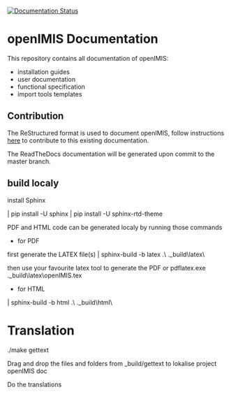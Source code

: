 [![Documentation Status](https://readthedocs.org/projects/openimis/badge/?version=latest)](https://openimis.readthedocs.io/en/latest/?badge=latest)

# openIMIS Documentation

This repository contains all documentation of openIMIS:

* installation guides
* user documentation
* functional specification
* import tools templates

## Contribution

The ReStructured format is used to document openIMIS, follow instructions
[here](http://www.sphinx-doc.org/en/master/usage/restructuredtext/basics.html)
to contribute to this existing documentation.

The ReadTheDocs documentation will be generated upon commit to the master branch.

## build localy 

install Sphinx

| pip install -U sphinx
| pip install -U sphinx-rtd-theme

PDF and HTML code can be generated localy by running those commands

* for PDF  

first generate the LATEX file(s)
| sphinx-build -b latex .\ .\_build\latex\

then use your favourite latex tool to generate the PDF
or
pdflatex.exe .\_build\latex\openIMIS.tex

* for HTML

| sphinx-build -b html .\ .\_build\html\

# Translation

./make gettext

Drag and drop the files and folders from _build/gettext to lokalise project openIMIS doc

Do the translations